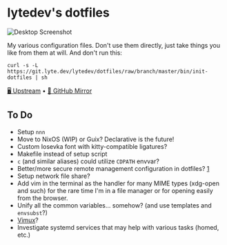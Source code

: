 # lytedev's dotfiles

![Desktop Screenshot][desktop-screenshot]

My various configuration files. Don't use them directly, just take things you
like from them at will. And don't run this:

```
curl -s -L https://git.lyte.dev/lytedev/dotfiles/raw/branch/master/bin/init-dotfiles | sh
```

[🖥️ Upstream][upstream] • [🐙 GitHub Mirror][github]

## To Do

+ Setup `nnn`
+ Move to NixOS (WIP) or Guix? Declarative is the future!
+ Custom Iosevka font with kitty-compatible ligatures?
+ Makefile instead of setup script
+ `c` (and similar aliases) could utilize `CDPATH` envvar?
+ Better/more secure remote management configuration in dotfiles? [1][1]
+ Setup network file share?
+ Add vim in the terminal as the handler for many MIME types (xdg-open and such)
	for the rare time I'm in a file manager or for opening easily from
	the browser.
+ Unify all the common variables... somehow? (and use templates and `envsubst`?)
+ [Vimux](https://github.com/benmills/vimux)?
+ Investigate systemd services that may help with various tasks (homed, etc.)


[upstream]: https://git.faceless.lytedev.io/lytedev/dotfiles
[github]: https://github.com/lytedev/dotfiles
[desktop-screenshot]: https://files.lyte.dev/unix/desktop-screenshot.png
[1]: https://smallstep.com/blog/ssh-tricks-and-tips/

